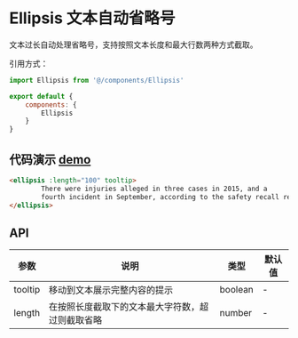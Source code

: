 # Ellipsis 文本自动省略号

文本过长自动处理省略号，支持按照文本长度和最大行数两种方式截取。

引用方式：

```javascript
import Ellipsis from '@/components/Ellipsis'

export default {
    components: {
        Ellipsis
    }
}
```

## 代码演示  [demo](https://pro.loacg.com/test/home)

```html
<ellipsis :length="100" tooltip>
        There were injuries alleged in three cases in 2015, and a
        fourth incident in September, according to the safety recall report. After meeting with US regulators in October, the firm decided to issue a voluntary recall.
</ellipsis>
```

## API

 参数      | 说明                       | 类型      | 默认值 
---------|--------------------------|---------|-----
 tooltip | 移动到文本展示完整内容的提示           | boolean | -   
 length  | 在按照长度截取下的文本最大字符数，超过则截取省略 | number  | -   